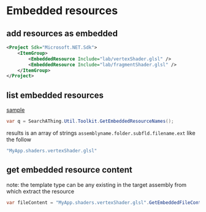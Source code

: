 # Embedded resources

## add resources as embedded

``` xml
<Project Sdk="Microsoft.NET.Sdk">    
    <ItemGroup>
        <EmbeddedResource Include="lab/vertexShader.glsl" />        
        <EmbeddedResource Include="lab/fragmentShader.glsl" />
    </ItemGroup>
</Project>
```

## list embedded resources

[sample](/api/SearchAThing.UtilExt.html#SearchAThing_UtilExt_CopyFromExclude__1___0___0_System_String___)

``` csharp
var q = SearchAThing.Util.Toolkit.GetEmbeddedResourceNames();
```

results is an array of strings `assemblyname.folder.subfld.filename.ext` like the follow

``` csharp
"MyApp.shaders.vertexShader.glsl"
```

## get embedded resource content

note: the template type can be any existing in the target assembly from which extract the resource

``` csharp
var fileContent = "MyApp.shaders.vertexShader.glsl".GetEmbeddedFileContent<MyApp>()
```
